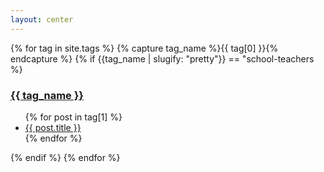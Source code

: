 ```yaml
---
layout: center
---
```


{% for tag in site.tags %}
  {% capture tag_name %}{{ tag[0] }}{% endcapture %}
   {% if {{tag_name | slugify: "pretty"}} == "school-teachers %}
  <h3><a class="button" href="{{ site.baseurl }}/tags/{{ tag_name | slugify: "pretty" }}">{{ tag_name }}</a></h3> 
  <ul>
    {% for post in tag[1] %}
      <li><a href="{{ post.url | relative_url }}">{{ post.title }}</a></li>
    {% endfor %}
  </ul>
  {% endif %}
{% endfor %}